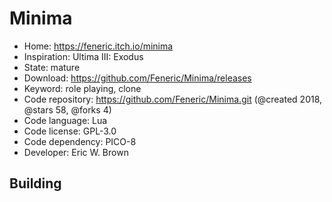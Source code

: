 # Minima

- Home: https://feneric.itch.io/minima
- Inspiration: Ultima III: Exodus
- State: mature
- Download: https://github.com/Feneric/Minima/releases
- Keyword: role playing, clone
- Code repository: https://github.com/Feneric/Minima.git (@created 2018, @stars 58, @forks 4)
- Code language: Lua
- Code license: GPL-3.0
- Code dependency: PICO-8
- Developer: Eric W. Brown

## Building
